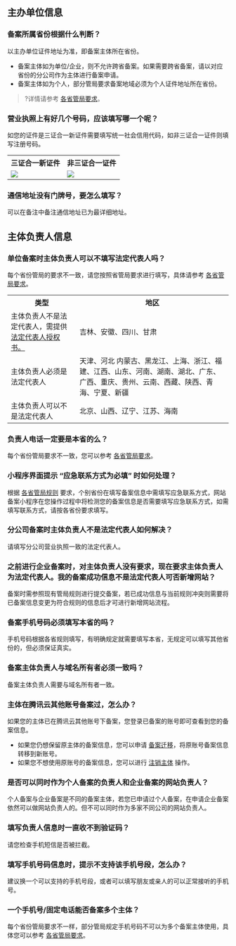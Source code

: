 
## 主办单位信息

### 备案所属省份根据什么判断？
以主办单位证件地址为准，即备案主体所在省份。
- 备案主体如为单位/企业，则不允许跨省备案。如果需要跨省备案，请以对应省份的分公司作为主体进行备案申请。
- 备案主体如为个人，部分管局要求备案地域必须为个人证件地址所在省份。
>?详情请参考 [各省管局要求](https://cloud.tencent.com/document/product/243/3474)。

### 营业执照上有好几个号码，应该填写哪一个呢？
如您的证件是三证合一新证件需要填写统一社会信用代码，如非三证合一证件则填写注册号码。 
<table>
<tr>
<th>三证合一新证件</th>
<th>非三证合一证件</th>
</tr>
<tr>
<td><img src='https://main.qcloudimg.com/raw/43ecd30a9ca25dc8f443f2201ccdef02.png'></img></td>
<td><img src='https://main.qcloudimg.com/raw/28383ca33c084c17c9c95b78ea67c172.jpg'></img></td>
</tr>
</table>

### 通信地址没有门牌号，要怎么填写？
可以在备注中备注通信地址已为最详细地址。 


## 主体负责人信息

### 单位备案时主体负责人可以不填写法定代表人吗？
每个省份管局的要求不一致，请您按照省管局要求进行填写，具体请参考 [各省管局要求](https://cloud.tencent.com/document/product/243/3474)。
<table>
<tr>
<th>类型</th>
<th>地区</th
></tr>
<tr>
<td>主体负责人不是法定代表人，需提供 <a href="https://cloud.tencent.com/document/product/243/14968">法定代表人授权书。</a></td>
<td>吉林、安徽、四川、甘肃</td>
</tr>
<tr>
<td>主体负责人必须是法定代表人</td>
<td>天津、河北
内蒙古、黑龙江、上海、浙江、福建、江西、山东、河南、湖南、湖北、广东、广西、重庆、贵州、云南、西藏、陕西、青海、宁夏、新疆</td>
</tr>
<tr>
<td>主体负责人可以不是法定代表人</td>
<td>北京、山西、辽宁、江苏、海南</td>
</tr>
</table>



### 负责人电话一定要是本省的么？
每个省份管局要求不一致，您可以参考 [各省管局要求](https://cloud.tencent.com/document/product/243/3474)。 

### 小程序界面提示 “应急联系方式为必填” 时如何处理？
根据 [各省管局规则](https://cloud.tencent.com/document/product/243/3474) 要求，个别省份在填写备案信息中需填写应急联系方式，网站备案小程序在您操作过程中将检测您的备案信息是否需要填写应急联系方式，如需填写联系方式，请按各省份要求填写。



### 分公司备案时主体负责人不是法定代表人如何解决？
请填写分公司营业执照一致的法定代表人。


### 之前进行企业备案时，对主体负责人没有要求，现在要求主体负责人为法定代表人。我的备案成功信息不是法定代表人可否新增网站？
备案时需参照现有管局规则进行提交备案，若已成功信息与当前规则冲突则需要将已备案信息变更为符合规则的信息后才可进行新增网站流程。 


### 备案手机号码必须填写本省的吗？
手机号码根据各省规则填写，有明确规定就需要填写本省，无规定可以填写其他省份的，但必须保证真实。


### 备案主体负责人与域名所有者必须一致吗？
备案主体负责人需要与域名所有者一致。


### 主体在腾讯云其他账号备案过，怎么办？
如果您的主体已在腾讯云其他账号下备案，您登录已备案的账号即可查看到您的备案信息。
- 如果您仍想保留原主体的备案信息，您可以申请 [备案迁移](https://cloud.tencent.com/document/product/243/39776)，将原账号备案信息转移到新账号。
- 如果您不想使用原账号的备案信息，您可以进行 [注销主体](https://cloud.tencent.com/document/product/243/37410) 操作。


### 是否可以同时作为个人备案的负责人和企业备案的网站负责人？
个人备案与企业备案是不同的备案主体，若您已申请过个人备案，在申请企业备案依然可以做网站负责人的。但不可以同时作为多家不同公司的网站负责人。



### 填写负责人信息时一直收不到验证码？
请您检查手机短信是否被拦截。 


### 填写手机号码信息时，提示不支持该手机号段，怎么办？
建议换一个可以支持的手机号段，或者可以填写朋友或亲人的可以正常接听的手机号。 


### 一个手机号/固定电话能否备案多个主体？
每个省份管局要求不一样，部分管局规定手机号码不可以为多个备案主体使用，具体您可以参考 [各省管局要求](https://cloud.tencent.com/document/product/243/3474)。 

